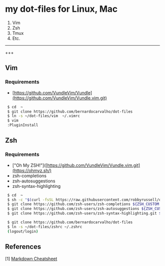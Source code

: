 # my dot-files  for Linux, Mac

1. Vim
2. Zsh
3. Tmux
4. Etc.

***

+++

## Vim
### Requirements
- [https://github.com/VundleVim/Vundle](https://github.com/VundleVim/Vundle.vim.git)


```bash
 $ cd  ~
 $ git clone https://github.com/bernardocarvalho/dot-files
 $ ln -s ~/dot-files/vim  ~/.vimrc
 $ vim
 :PluginInstall
```
## Zsh
### Requirements
- ["Oh My ZSH!"]([https://github.com/VundleVim/Vundle.vim.git](https://ohmyz.sh/)
- zsh-completions
- zsh-autosuggestions
- zsh-syntax-highlighting

```bash
 $ cd  ~
 $ sh -c "$(curl -fsSL https://raw.githubusercontent.com/robbyrussell/oh-my-zsh/master/tools/install.sh)"
 $ git clone https://github.com/zsh-users/zsh-completions ${ZSH_CUSTOM:=~/.oh-my-zsh/custom}/plugins/zsh-completions
 $ git clone https://github.com/zsh-users/zsh-autosuggestions ${ZSH_CUSTOM:-~/.oh-my-zsh/custom}/plugins/zsh-autosuggestions
 $ git clone https://github.com/zsh-users/zsh-syntax-highlighting.git ${ZSH_CUSTOM:-~/.oh-my-zsh/custom}/plugins/zsh-syntax-highlighting

 $ git clone https://github.com/bernardocarvalho/dot-files
 $ ln -s ~/dot-files/zshrc ~/.zshrc
 (logout/login)
```
## References

[1]  [Markdown Cheatsheet](https://github.com/adam-p/markdown-here/wiki/Markdown-Cheatsheet)

